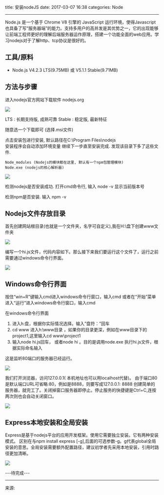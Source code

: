 title: 安装nodeJS
date: 2017-03-07 16:38
categories: Node

---

Node.js 是一个基于 Chrome V8 引擎的 JavaScript 运行环境，使得Javascript也具备了写“服务器端”的能力。支持多用户的高并发是其优势之一，它的出现能够让前端工程师更好的理解后端服务器运作原理，搭建一个功能全面的web应用。学习nodejs对于了解http、tcp协议是很好的。

## 工具/原料
- Node.js V4.2.3 LTS(9.75MB) 或 V5.1.1 Stable(9.71MB)


## 方法与步骤

进入nodejs官方网站下载软件 nodejs.org

![](http://7xpvxt.com1.z0.glb.clouddn.com/nodejs1.jpg)

LTS : 长期支持版, 成熟可靠
Stable : 稳定版, 最新特征

随意选一个下载即可 (选择.msi文件)

点击安装包进行安装, 默认路径在C:\Program Files\nodejs\
安装程序会自动添加环境变量
继续下一步直至安装完成. 发现该目录下多了这些文件.

    Node_modules (Nodejs的模块都在这里, 默认有一个npm包管理模块)
    Node.exe (nodejs的核心解析器)

![](http://7xpvxt.com1.z0.glb.clouddn.com/nodejs2.jpg)

检测nodejs是否安装成功.
打开cmd命令行, 输入 node -v 显示当前版本号

检测npm是否安装. 输入 npm -v


## Nodejs文件存放目录

首先创建网站根目录(也就是一个文件夹，名字可自定义),我在H:\盘下创建www文件夹

![](http://7xpvxt.com1.z0.glb.clouddn.com/nodejs3.jpg)

编写一个hi.js文件，代码内容如下。那么接下来我们要运行这个文件了，运行之前需要通过windows命令行界面。

![](http://7xpvxt.com1.z0.glb.clouddn.com/nodejs4.jpg)

## Windows命令行界面

按住“win+R”键输入cmd进入windows命令行窗口，输入cmd
或者在“开始”菜单进入“运行”进入windows命令行窗口，输入cmd


在windows命令行界面
1.  进入h:盘，根据你实际情况选择。输入”盘符：”回车
2.  cd www 进入h:\www目录 ，如果你的目录更深，例如在www目录下的project1,这里输入cd www\project1
3.  输入node hi.js回车， 或者node hi 。目的是调用node.exe 执行hi.js文件，根据实际命名输入

这是监听80端口的服务器已经运行。

![](http://7xpvxt.com1.z0.glb.clouddn.com/nodejs5.jpg)

我们打开浏览器，访问127.0.0.1( 本机地址也可以用localhost代替)。
由于端口80是默认端口URL可省略:80，例如是8888，则要写成127.0.0.1: 8888
创建简单的服务器，就完工了。关闭掉窗口服务器即停止。停止服务的快捷键是Ctrl+C,连按两次则也会自动关闭窗口。

![](http://7xpvxt.com1.z0.glb.clouddn.com/nodejs6.jpg)


## Express本地安装和全局安装

Express是基于nodejs平台的应用开发框架。使用它需要独立安装。它有两种安装模式。
区别在与npm install express  [-g],后面的可选参数-g。g代表global全局安装的意思。全局安装需要额外配置路径，建议初学者先采用本地安装，引用时路径更加清晰。

![](http://7xpvxt.com1.z0.glb.clouddn.com/nodejs7.jpg)



---待完成---


**************************
来源: